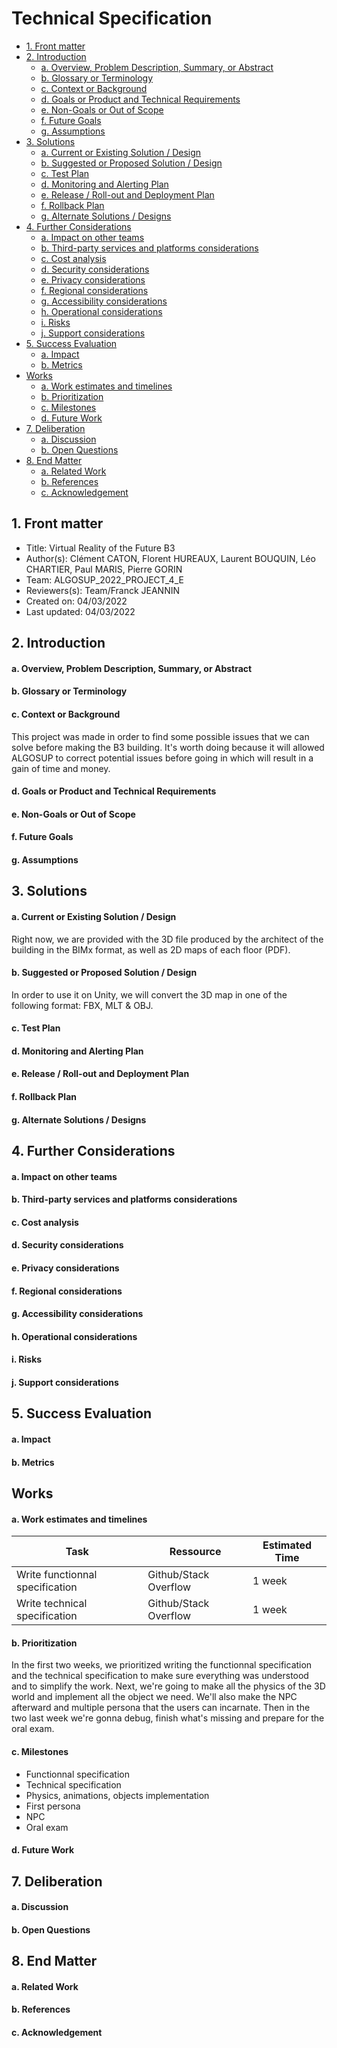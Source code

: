 <!-- doc https://stackoverflow.blog/2020/04/06/a-practical-guide-to-writing-technical-specs/ -->
<!-- md gen https://ecotrust-canada.github.io/markdown-toc/-->

# Technical Specification

- [1. Front matter](#1-front-matter)
- [2. Introduction](#2-introduction)
    + [a. Overview, Problem Description, Summary, or Abstract](#a-overview--problem-description--summary--or-abstract)
    + [b. Glossary or Terminology](#b-glossary-or-terminology)
    + [c. Context or Background](#c-context-or-background)
    + [d. Goals or Product and Technical Requirements](#d-goals-or-product-and-technical-requirements)
    + [e. Non-Goals or Out of Scope](#e-non-goals-or-out-of-scope)
    + [f. Future Goals](#f-future-goals)
    + [g. Assumptions](#g-assumptions)
- [3. Solutions](#3-solutions)
    + [a. Current or Existing Solution / Design](#a-current-or-existing-solution---design)
    + [b. Suggested or Proposed Solution / Design](#b-suggested-or-proposed-solution---design)
    + [c. Test Plan](#c-test-plan)
    + [d. Monitoring and Alerting Plan](#d-monitoring-and-alerting-plan)
    + [e. Release / Roll-out and Deployment Plan](#e-release---roll-out-and-deployment-plan)
    + [f. Rollback Plan](#f-rollback-plan)
    + [g. Alternate Solutions / Designs](#g-alternate-solutions---designs)
- [4. Further Considerations](#4-further-considerations)
    + [a. Impact on other teams](#a-impact-on-other-teams)
    + [b. Third-party services and platforms considerations](#b-third-party-services-and-platforms-considerations)
    + [c. Cost analysis](#c-cost-analysis)
    + [d. Security considerations](#d-security-considerations)
    + [e. Privacy considerations](#e-privacy-considerations)
    + [f. Regional considerations](#f-regional-considerations)
    + [g. Accessibility considerations](#g-accessibility-considerations)
    + [h. Operational considerations](#h-operational-considerations)
    + [i. Risks](#i-risks)
    + [j. Support considerations](#j-support-considerations)
- [5. Success Evaluation](#5-success-evaluation)
    + [a. Impact](#a-impact)
    + [b. Metrics](#b-metrics)
- [Works](#works)
    + [a. Work estimates and timelines](#a-work-estimates-and-timelines)
    + [b. Prioritization](#b-prioritization)
    + [c. Milestones](#c-milestones)
    + [d. Future Work](#d-future-work)
- [7. Deliberation](#7-deliberation)
    + [a. Discussion](#a-discussion)
    + [b. Open Questions](#b-open-questions)
- [8. End Matter](#8-end-matter)
    + [a. Related Work](#a-related-work)
    + [b. References](#b-references)
    + [c. Acknowledgement](#c-acknowledgement)

## 1. Front matter
- Title: Virtual Reality of the Future B3
- Author(s): Clément CATON, Florent HUREAUX, Laurent BOUQUIN, Léo CHARTIER, Paul MARIS, Pierre GORIN
- Team: ALGOSUP_2022_PROJECT_4_E
- Reviewers(s): Team/Franck JEANNIN
- Created on: 04/03/2022
- Last updated: 04/03/2022

## 2. Introduction

#### a. Overview, Problem Description, Summary, or Abstract

#### b. Glossary or Terminology

#### c. Context or Background

This project was made in order to find some possible issues that we can solve before making the B3 building. It's worth doing because it will allowed ALGOSUP to correct potential issues before going in which will result in a gain of time and money.

#### d. Goals or Product and Technical Requirements

#### e. Non-Goals or Out of Scope

#### f. Future Goals

#### g. Assumptions

## 3. Solutions

#### a. Current or Existing Solution / Design

Right now, we are provided with the 3D file produced by the architect of the building in the BIMx format, as well as 2D maps of each floor (PDF).

#### b. Suggested or Proposed Solution / Design 

In order to use it on Unity, we will convert the 3D map in one of the following format: FBX, MLT & OBJ.

#### c. Test Plan

#### d. Monitoring and Alerting Plan 

#### e. Release / Roll-out and Deployment Plan

#### f. Rollback Plan

#### g. Alternate Solutions / Designs

## 4. Further Considerations

#### a. Impact on other teams

#### b. Third-party services and platforms considerations

#### c. Cost analysis

#### d. Security considerations

#### e. Privacy considerations

#### f. Regional considerations

#### g. Accessibility considerations

#### h. Operational considerations

#### i. Risks

#### j. Support considerations

## 5. Success Evaluation

#### a. Impact

#### b. Metrics

## Works

#### a. Work estimates and timelines

| Task   | Ressource      |  Estimated Time    |
| ------- | ---------- | ---------- |
| Write functionnal specification | Github/Stack Overflow   |   1 week   |
| Write technical specification  | Github/Stack Overflow    | 1 week   |

#### b. Prioritization

In the first two weeks, we prioritized writing the functionnal specification and the technical specification to make sure everything was understood and to simplify the work. Next, we're going to make all the physics of the 3D world and implement all the object we need. We'll also make the NPC afterward and multiple persona that the users can incarnate. Then in the two last week we're gonna debug, finish what's missing and prepare for the oral exam.

#### c. Milestones

- Functionnal specification
- Technical specification
- Physics, animations, objects implementation
- First persona
- NPC 
- Oral exam

#### d. Future Work

## 7. Deliberation

#### a. Discussion

#### b. Open Questions

## 8. End Matter

#### a. Related Work

#### b. References

#### c. Acknowledgement